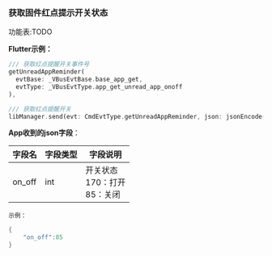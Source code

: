 ### 获取固件红点提示开关状态


功能表:TODO

**Flutter示例：**

```dart
/// 获取红点提醒开关事件号
getUnreadAppReminder(
  evtBase: _VBusEvtBase.base_app_get,
  evtType: _VBusEvtType.app_get_unread_app_onoff
),

/// 获取红点提醒开关
libManager.send(evt: CmdEvtType.getUnreadAppReminder, json: jsonEncode(json));
```



**App收到的json字段**：

| 字段名 | 字段类型 | 字段说明                                    |
| ------ | -------- | ------------------------------------------- |
| on_off | int      | 开关状态  <br />170：打开 <br />85：关闭 |

`示例：`

```c
{
    "on_off":85
}
```
